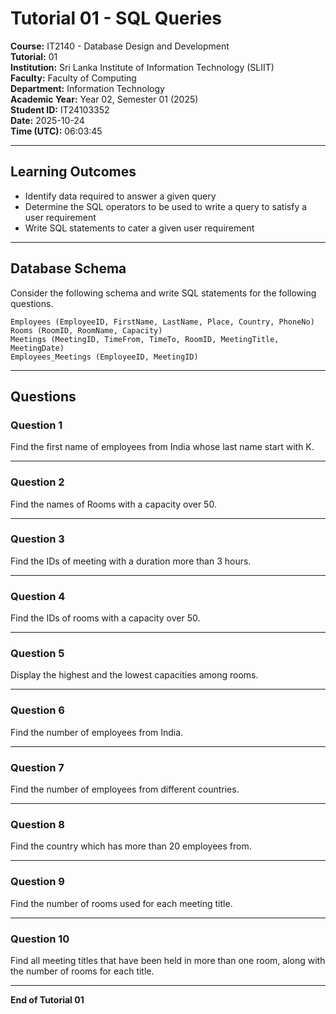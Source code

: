 # Tutorial 01 - SQL Queries

**Course:** IT2140 - Database Design and Development  
**Tutorial:** 01  
**Institution:** Sri Lanka Institute of Information Technology (SLIIT)  
**Faculty:** Faculty of Computing  
**Department:** Information Technology  
**Academic Year:** Year 02, Semester 01 (2025)  
**Student ID:** IT24103352  
**Date:** 2025-10-24  
**Time (UTC):** 06:03:45

---

## Learning Outcomes

- Identify data required to answer a given query
- Determine the SQL operators to be used to write a query to satisfy a user requirement
- Write SQL statements to cater a given user requirement

---

## Database Schema

Consider the following schema and write SQL statements for the following questions.

```
Employees (EmployeeID, FirstName, LastName, Place, Country, PhoneNo)
Rooms (RoomID, RoomName, Capacity)
Meetings (MeetingID, TimeFrom, TimeTo, RoomID, MeetingTitle, MeetingDate)
Employees_Meetings (EmployeeID, MeetingID)
```

---

## Questions

### Question 1
Find the first name of employees from India whose last name start with K.

---

### Question 2
Find the names of Rooms with a capacity over 50.

---

### Question 3
Find the IDs of meeting with a duration more than 3 hours.

---

### Question 4
Find the IDs of rooms with a capacity over 50.

---

### Question 5
Display the highest and the lowest capacities among rooms.

---

### Question 6
Find the number of employees from India.

---

### Question 7
Find the number of employees from different countries.

---

### Question 8
Find the country which has more than 20 employees from.

---

### Question 9
Find the number of rooms used for each meeting title.

---

### Question 10
Find all meeting titles that have been held in more than one room, along with the number of rooms for each title.

---

**End of Tutorial 01**
